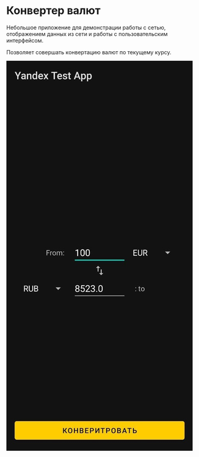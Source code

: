 # Конвертер валют

Небольшое приложение для демонстрации работы с сетью, отображением данных из сети и работы с пользовательским интерфейсом.

Позволяет совершать конвертацию валют по текущему курсу.

![Скриншот приложения](yandex_test_app_screenshot.jpg)
